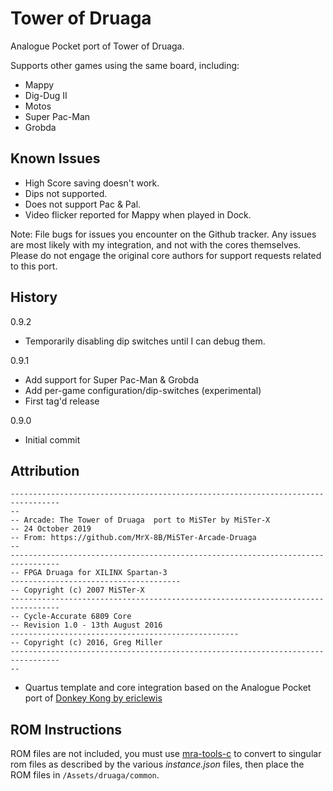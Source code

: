 # Tower of Druaga

Analogue Pocket port of Tower of Druaga.

Supports other games using the same board, including:

* Mappy
* Dig-Dug II
* Motos
* Super Pac-Man
* Grobda

## Known Issues

* High Score saving doesn't work.
* Dips not supported.
* Does not support Pac & Pal.
* Video flicker reported for Mappy when played in Dock.

Note:  File bugs for issues you encounter on the Github tracker.  Any issues are most likely with my integration, and not with the cores themselves.  Please do not engage the original core authors for support requests related to this port.

## History 
0.9.2
* Temporarily disabling dip switches until I can debug them.

0.9.1
* Add support for Super Pac-Man & Grobda
* Add per-game configuration/dip-switches (experimental)
* First tag'd release

0.9.0
* Initial commit

## Attribution

```
---------------------------------------------------------------------------------
-- 
-- Arcade: The Tower of Druaga  port to MiSTer by MiSTer-X
-- 24 October 2019
-- From: https://github.com/MrX-8B/MiSTer-Arcade-Druaga
-- 
---------------------------------------------------------------------------------
-- FPGA Druaga for XILINX Spartan-3
--------------------------------------
-- Copyright (c) 2007 MiSTer-X
---------------------------------------------------------------------------------
-- Cycle-Accurate 6809 Core
-- Revision 1.0 - 13th August 2016
---------------------------------------------------
-- Copyright (c) 2016, Greg Miller
---------------------------------------------------------------------------------
-- 
```

-  Quartus template and core integration based on the Analogue Pocket port of [Donkey Kong by ericlewis](https://github.com/ericlewis/openFPGA-DonkeyKong)

## ROM Instructions

ROM files are not included, you must use [mra-tools-c](https://github.com/sebdel/mra-tools-c/) to convert to singular rom files as described by the various _instance.json_ files, then place the ROM files in `/Assets/druaga/common`.
